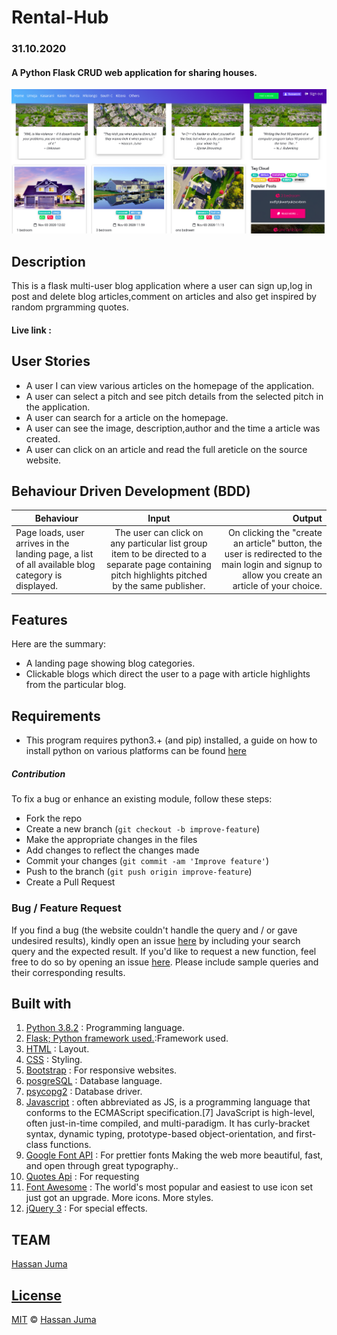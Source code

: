 
#  Rental-Hub
### 31.10.2020
####  A Python Flask CRUD web application for sharing houses.

![alt text](app.png)

## Description
This is a flask multi-user blog application where a user can sign up,log in post and delete blog articles,comment on articles and also get inspired by random prgramming quotes.


#### Live link : 






## User Stories

- A user I can view various articles on the homepage of the application.
- A user can select a pitch and see pitch details from the selected pitch in the application.
- A user can search for a article on the homepage.
- A user can see the image, description,author and the time a article was created.
- A user can click on an article and read the full areticle on the source website.

## Behaviour Driven Development (BDD)

| Behaviour                                                                                        |                                                                      Input                                                                       |                                                                                                 Output |
| ------------------------------------------------------------------------------------------------ | :----------------------------------------------------------------------------------------------------------------------------------------------: | -----------------------------------------------------------------------------------------------------: |
| Page loads, user arrives in the landing page, a list of all available blog category is displayed. | The user can click on any particular list group item to be directed to a separate page containing pitch highlights pitched by the same publisher. | On clicking the "create an article" button, the user is redirected to the main login and signup to allow you create an article of your choice. |  |

## Features

Here are the summary:

- A landing page showing blog categories.
- Clickable blogs which direct the user to a page with article highlights from the particular blog.


## Requirements

- This program requires python3.+ (and pip) installed, a guide on how to install python on various platforms can be found [here](https://www.python.org/)

##### Contribution

To fix a bug or enhance an existing module, follow these steps:

- Fork the repo
- Create a new branch (`git checkout -b improve-feature`)
- Make the appropriate changes in the files
- Add changes to reflect the changes made
- Commit your changes (`git commit -am 'Improve feature'`)
- Push to the branch (`git push origin improve-feature`)
- Create a Pull Request

### Bug / Feature Request

If you find a bug (the website couldn't handle the query and / or gave undesired results), kindly open an issue [here](https://github.com/HASSAN1A/Rental-Hub/issues/new) by including your search query and the expected result.
If you'd like to request a new function, feel free to do so by opening an issue [here](https://github.com/HASSAN1A/Rental-Hub). Please include sample queries and their corresponding results.

## Built with

1. [Python 3.8.2](https://www.python.org/doc/) : Programming language.
2. [Flask; Python framework used.](https://flask.palletsprojects.com/en/1.1.x/):Framework used.
3. [HTML](https://www.w3schools.com/html/) : Layout.
4. [CSS](https://www.w3schools.com/css/) : Styling.
5. [Bootstrap](https://mdbootstrap.com/) : For responsive websites.
6. [posgreSQL](https://www.postgresql.org/) : Database language.
7. [psycopg2](https://pypi.org/project/psycopg2/) : Database driver.
8. [Javascript](https://www.w3schools.com/js/DEFAULT.asp) : often abbreviated as JS, is a programming language that conforms to the ECMAScript specification.[7] JavaScript is high-level, often just-in-time compiled, and multi-paradigm. It has curly-bracket syntax, dynamic typing, prototype-based object-orientation, and first-class functions.
9. [Google Font API](https://dillinger.io/fonts.google.com) : For prettier fonts Making the web more beautiful, fast, and open through great typography..
10. [Quotes Api](http://quotes.stormconsultancy.co.uk/random.json) : For requesting
11. [Font Awesome](fontawesome.com) : The world's most popular and easiest to use icon set just got an upgrade. More icons. More styles.
12. [jQuery 3](https://jquery.com/) : For special effects.


## TEAM

[Hassan Juma ](https://github.com/HASSAN1A)

## [License](https://github.com/HASSAN1A/Rental-Hub/blob/master/LICENSE.md)

[MIT](https://github.com/HASSAN1A/Rental-Hub/blob/master/LICENSE.md) © [Hassan Juma](https://github.com/HASSAN1A)
